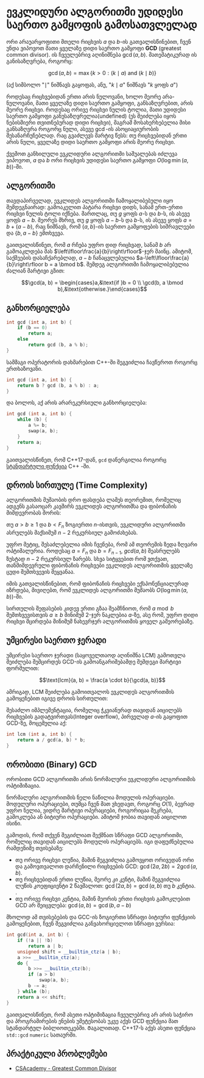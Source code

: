 # ევკლიდური ალგორითმი უდიდესი საერთო გამყოფის გამოსათვლელად
ორი არაუარყოფითი მთელი რიცხვის $a$ და $b$-ის გათვალისწინებით, ჩვენ უნდა ვიპოვოთ მათი ყველაზე დიდი საერთო გამყოფი **GCD** (greatest common divisor).
ის ჩვეულებრივ აღინიშნება $\gcd(a, b)$. მათემატიკურად ის განისაზღვრება, როგორც:

$$\gcd(a, b) = \max \{k > 0 : (k \mid a) \text{ and } (k \mid b) \}$$

(აქ სიმბოლო "$\mid$" ნიშნავს გაყოფას, ანუ, "$k \mid a$" ნიშნავს "$k$ ყოფს $a$")

როდესაც რიცხვებიდან ერთი არის ნულოვანი, ხოლო მეორე არა-ნულოვანი, მათი ყველაზე დიდი საერთო გამყოფი, განსაზღვრებით, არის მეორე რიცხვი. როდესაც ორივე რიცხვი ნულის ტოლია, მათი უდიდესი საერთო გამყოფი განუსაზღვრელია(undefined) (ეს შეიძლება იყოს ნებისმიერი თვითნებურად დიდი რიცხვი), მაგრამ მოსახერხებელია მისი განსაზღვრა როგორც ნული, ასევე $\gcd$-ის ასოციაციურობის შესანარჩუნებლად. რაც გვაძლევს მარტივ წესს: თუ რიცხვებიდან ერთი არის ნული, ყველაზე დიდი საერთო გამყოფი არის მეორე რიცხვი.


ქვემოთ განხილული ევკლიდური ალგორითმი საშუალებას იძლევა ვიპოვოთ, $a$ და $b$ ორი რიცხვის უდიდესი საერთო გამყოფი $O(\log \min(a, b))$-ში.

## ალგორითმი

თავდაპირველად, ევკლიდეს ალგორითმი ჩამოყალიბებული იყო შემდეგნაირად: გამოაკელით პატარა რიცხვი დიდს, სანამ ერთ-ერთი რიცხვი ნულის ტოლი იქნება. მართლაც, თუ $g$ ყოფს $a$-ს და $b$-ს, ის ასევე ყოფს $a-b$. მეორეს მხრივ, თუ $g$ ყოფს $a-b$-ს და $b$-ს, ის ასევე ყოფს $a = b + (a-b)$, რაც ნიშნავს, რომ $\{a, b\}$-ის საერთო გამყოფების სიმრავლეები და $\{b,a-b\}$ ემთხვევა.

გაითვალისწინეთ, რომ $a$ რჩება უფრო დიდ რიცხვად, სანამ $b$ არ გამოაკლდება მას $\left\lfloor\frac{a}{b}\right\rfloor$-ჯერ მაინც. ამიტომ, საქმეების დასაჩქარებლად, $a-b$ ჩანაცვლებულია $a-\left\lfloor\frac{a}{b}\right\rfloor b = a \bmod b$. შემდეგ ალგორითმი ჩამოყალიბებულია ძალიან მარტივი გზით:

$$\gcd(a, b) = \begin{cases}a,&\text{if }b = 0 \\ \gcd(b, a \bmod b),&\text{otherwise.}\end{cases}$$

## განხორციელება

```cpp
int gcd (int a, int b) {
    if (b == 0)
        return a;
    else
        return gcd (b, a % b);
}
```

სამმაგი ოპერატორის დახმარებით C++-ში შეგვიძლია ჩავწეროთ როგორც ერთხაზოვანი.

```cpp
int gcd (int a, int b) {
    return b ? gcd (b, a % b) : a;
}
```

და ბოლოს, აქ არის არარეკურსიული განხორციელება:

```cpp
int gcd (int a, int b) {
    while (b) {
        a %= b;
        swap(a, b);
    }
    return a;
}
```

გაითვალისწინეთ, რომ C++17-დან, `gcd` დანერგილია როგორც [სტანდარტული ფუნქცია](https://en.cppreference.com/w/cpp/numeric/gcd) C++ -ში.

## დროის სირთულე (Time Complexity)

ალგორითმის მუშაობის დრო ფასდება ლამეს თეორემით, რომელიც ადგენს გასაოცარ კავშირს ევკლიდეს ალგორითმსა და ფიბონაჩის მიმდევრობას შორის:

თუ $a > b \geq 1$ და $b < F_n$ ზოგიერთი $n$-ისთვის, ევკლიდური ალგორითმი ასრულებს მაქსიმუმ $n-2$ რეკურსიულ გამოძახებას.

უფრო მეტიც, შესაძლებელია იმის ჩვენება, რომ ამ თეორემის ზედა ზღვარი ოპტიმალურია. როდესაც $a = F_n$ და $b = F_{n-1}$, $gcd(a, b)$ შეასრულებს ზუსტად $n-2$ რეკურსიულ ზარებს. სხვა სიტყვებით რომ ვთქვათ, თანმიმდევრული ფიბონაჩის რიცხვები ევკლიდეს ალგორითმის ყველაზე ცუდი შემთხვევის შეყვანაა.

იმის გათვალისწინებით, რომ ფიბონაჩის რიცხვები ექსპონენციალურად იზრდება, მივიღებთ, რომ ევკლიდეს ალგორითმი მუშაობს $O(\log \min(a,b))$-ში.

სირთულის შეფასების კიდევ ერთი გზაა შეამჩნიოთ, რომ $a \bmod b$ შემთხვევისთვის $a \geq b$ მინიმუმ $2$-ჯერ ნაკლებია $a$-ზე, ასე რომ, უფრო დიდი რიცხვი მცირდება მინიმუმ ნახევრჯერ ალგორითმის ყოველ გამეორებაზე.

## უმცირესი საერთო ჯერადი

უმცირესი საერთო ჯერადი (საყოველთაოდ აღინიშნა LCM) გამოთვლა შეიძლება შემცირდეს GCD-ის გამოანგარიშებამდე შემდეგი მარტივი ფორმულით:

$$\text{lcm}(a, b) = \frac{a \cdot b}{\gcd(a, b)}$$

ამრიგად, LCM შეიძლება გამოითვალოს ევკლიდეს ალგორითმის გამოყენებით იგივე დროის სირთულით:

შესაძლო იმპლემენტაცია, რომელიც ჭკვიანურად თავიდან აიცილებს რიცხვების გადატვირთვას(Integer overflow), პირველად $a$-ის გაყოფით GCD-ზე, მოცემულია აქ:

```cpp
int lcm (int a, int b) {
    return a / gcd(a, b) * b;
}
```

## ორობითი (Binary) GCD

ორობითი GCD ალგორითმი არის ნორმალური ევკლიდური ალგორითმის ოპტიმიზაცია.

ნორმალური ალგორითმის ნელი ნაწილია მოდულის ოპერაციები. მოდულური ოპერაციები, თუმცა ჩვენ მათ ვხედავთ, როგორც $O(1)$, ბევრად უფრო ნელია, ვიდრე მარტივი ოპერაციები, როგორიცაა შეკრება, გამოკლება ან ბიტიური ოპერაციები.
ამიტომ ჯობია თავიდან აიცილოთ ისინი.


გამოდის, რომ თქვენ შეგიძლიათ შექმნათ სწრაფი GCD ალგორითმი, რომელიც თავიდან აიცილებს მოდულის ოპერაციებს.
იგი დაფუძნებულია რამდენიმე თვისებაზე:

 - თუ ორივე რიცხვი ლუწია, მაშინ შეგვიძლია გამოვყოთ ორივედან ორი და გამოვთვალოთ დარჩენილი რიცხვების GCD: $\gcd(2a, 2b) = 2 \gcd(a, b)$.
 - თუ რიცხვებიდან ერთი ლუწია, მეორე კი კენტი, მაშინ შეგვიძლია ლუწის კოეფიციენტი 2 წავშალოთ: $\gcd(2a, b) = \gcd(a, b)$ თუ $b$ კენტია. .
 - თუ ორივე რიცხვი კენტია, მაშინ მეორის ერთი რიცხვის გამოკლებით GCD არ შეიცვლება: $\gcd(a, b) = \gcd(b, a-b)$

მხოლოდ ამ თვისებების და GCC-ის ზოგიერთი სწრაფი ბიტიური ფუნქციის გამოყენებით, ჩვენ შეგვიძლია განვახორციელოთ სწრაფი ვერსია:

```cpp
int gcd(int a, int b) {
    if (!a || !b)
        return a | b;
    unsigned shift = __builtin_ctz(a | b);
    a >>= __builtin_ctz(a);
    do {
        b >>= __builtin_ctz(b);
        if (a > b)
            swap(a, b);
        b -= a;
    } while (b);
    return a << shift;
}
```
გაითვალისწინეთ, რომ ასეთი ოპტიმიზაცია ჩვეულებრივ არ არის საჭირო და პროგრამირების ენების უმეტესობას უკვე აქვს GCD ფუნქცია მათ სტანდარტულ ბიბლიოთეკებში.
Მაგალითად. C++17-ს აქვს ასეთი ფუნქცია `std::gcd` `numeric` სათაურში.

## პრაქტიკული პრობლემები
- [CSAcademy - Greatest Common Divisor](https://csacademy.com/contest/archive/task/gcd/)
